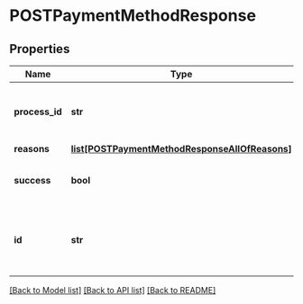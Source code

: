 # POSTPaymentMethodResponse

## Properties
Name | Type | Description | Notes
------------ | ------------- | ------------- | -------------
**process_id** | **str** | The Id of the process that handle the operation.  | [optional] 
**reasons** | [**list[POSTPaymentMethodResponseAllOfReasons]**](POSTPaymentMethodResponseAllOfReasons.md) |  | [optional] 
**success** | **bool** | Indicates whether the call succeeded.  | [optional] 
**id** | **str** | Internal ID of the payment method that was created.  | [optional] 

[[Back to Model list]](../README.md#documentation-for-models) [[Back to API list]](../README.md#documentation-for-api-endpoints) [[Back to README]](../README.md)


